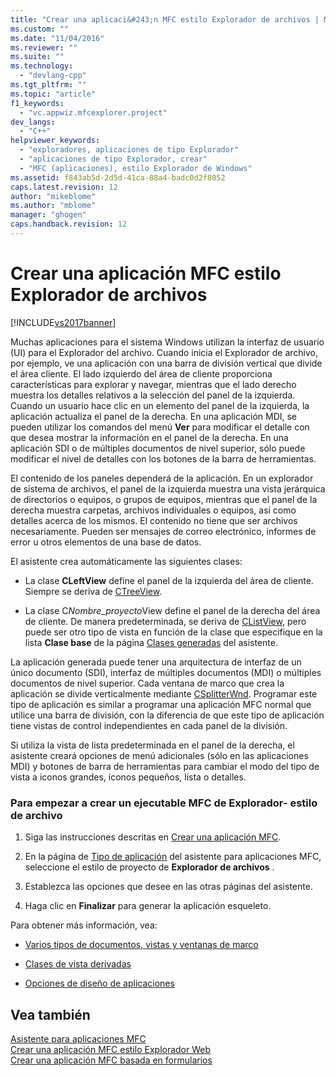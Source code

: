 ```yaml
---
title: "Crear una aplicaci&#243;n MFC estilo Explorador de archivos | Microsoft Docs"
ms.custom: ""
ms.date: "11/04/2016"
ms.reviewer: ""
ms.suite: ""
ms.technology: 
  - "devlang-cpp"
ms.tgt_pltfrm: ""
ms.topic: "article"
f1_keywords: 
  - "vc.appwiz.mfcexplorer.project"
dev_langs: 
  - "C++"
helpviewer_keywords: 
  - "exploradores, aplicaciones de tipo Explorador"
  - "aplicaciones de tipo Explorador, crear"
  - "MFC (aplicaciones), estilo Explorador de Windows"
ms.assetid: f843ab5d-2d5d-41ca-88a4-badc0d2f8052
caps.latest.revision: 12
author: "mikeblome"
ms.author: "mblome"
manager: "ghogen"
caps.handback.revision: 12
---
```

# Crear una aplicaci&#243;n MFC estilo Explorador de archivos
[!INCLUDE[vs2017banner](../../assembler/inline/includes/vs2017banner.md)]

Muchas aplicaciones para el sistema Windows utilizan la interfaz de usuario \(UI\) para el Explorador del archivo.  Cuando inicia el Explorador de archivo, por ejemplo, ve una aplicación con una barra de división vertical que divide el área cliente.  El lado izquierdo del área de cliente proporciona características para explorar y navegar, mientras que el lado derecho muestra los detalles relativos a la selección del panel de la izquierda.  Cuando un usuario hace clic en un elemento del panel de la izquierda, la aplicación actualiza el panel de la derecha.  En una aplicación MDI, se pueden utilizar los comandos del menú **Ver** para modificar el detalle con que desea mostrar la información en el panel de la derecha. En una aplicación SDI o de múltiples documentos de nivel superior, sólo puede modificar el nivel de detalles con los botones de la barra de herramientas.  
  
 El contenido de los paneles dependerá de la aplicación.  En un explorador de sistema de archivos, el panel de la izquierda muestra una vista jerárquica de directorios o equipos, o grupos de equipos, mientras que el panel de la derecha muestra carpetas, archivos individuales o equipos, así como detalles acerca de los mismos.  El contenido no tiene que ser archivos necesariamente.  Pueden ser mensajes de correo electrónico, informes de error u otros elementos de una base de datos.  
  
 El asistente crea automáticamente las siguientes clases:  
  
-   La clase **CLeftView** define el panel de la izquierda del área de cliente.  Siempre se deriva de [CTreeView](../../mfc/reference/ctreeview-class.md).  
  
-   La clase C*Nombre\_proyecto*View define el panel de la derecha del área de cliente.  De manera predeterminada, se deriva de [CListView](../../mfc/reference/clistview-class.md), pero puede ser otro tipo de vista en función de la clase que especifique en la lista **Clase base** de la página [Clases generadas](../../mfc/reference/generated-classes-mfc-application-wizard.md) del asistente.  
  
 La aplicación generada puede tener una arquitectura de interfaz de un único documento \(SDI\), interfaz de múltiples documentos \(MDI\) o múltiples documentos de nivel superior.  Cada ventana de marco que crea la aplicación se divide verticalmente mediante [CSplitterWnd](../../mfc/reference/csplitterwnd-class.md).  Programar este tipo de aplicación es similar a programar una aplicación MFC normal que utilice una barra de división, con la diferencia de que este tipo de aplicación tiene vistas de control independientes en cada panel de la división.  
  
 Si utiliza la vista de lista predeterminada en el panel de la derecha, el asistente creará opciones de menú adicionales \(sólo en las aplicaciones MDI\) y botones de barra de herramientas para cambiar el modo del tipo de vista a iconos grandes, iconos pequeños, lista o detalles.  
  
### Para empezar a crear un ejecutable MFC de Explorador\- estilo de archivo  
  
1.  Siga las instrucciones descritas en [Crear una aplicación MFC](../../mfc/reference/creating-an-mfc-application.md).  
  
2.  En la página de [Tipo de aplicación](../../mfc/reference/application-type-mfc-application-wizard.md) del asistente para aplicaciones MFC, seleccione el estilo de proyecto de **Explorador de archivos** .  
  
3.  Establezca las opciones que desee en las otras páginas del asistente.  
  
4.  Haga clic en **Finalizar** para generar la aplicación esqueleto.  
  
 Para obtener más información, vea:  
  
-   [Varios tipos de documentos, vistas y ventanas de marco](../../mfc/multiple-document-types-views-and-frame-windows.md)  
  
-   [Clases de vista derivadas](../../mfc/derived-view-classes-available-in-mfc.md)  
  
-   [Opciones de diseño de aplicaciones](../../mfc/application-design-choices.md)  
  
## Vea también  
 [Asistente para aplicaciones MFC](../../mfc/reference/mfc-application-wizard.md)   
 [Crear una aplicación MFC estilo Explorador Web](../../mfc/reference/creating-a-web-browser-style-mfc-application.md)   
 [Crear una aplicación MFC basada en formularios](../../mfc/reference/creating-a-forms-based-mfc-application.md)